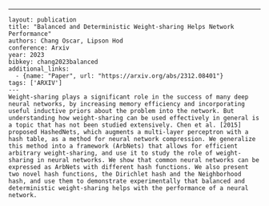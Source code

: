 ---
    layout: publication
    title: "Balanced and Deterministic Weight-sharing Helps Network Performance"
    authors: Chang Oscar, Lipson Hod
    conference: Arxiv
    year: 2023
    bibkey: chang2023balanced
    additional_links:
      - {name: "Paper", url: "https://arxiv.org/abs/2312.08401"}
    tags: ['ARXIV']
    ---
    Weight-sharing plays a significant role in the success of many deep neural networks, by increasing memory efficiency and incorporating useful inductive priors about the problem into the network. But understanding how weight-sharing can be used effectively in general is a topic that has not been studied extensively. Chen et al. [2015] proposed HashedNets, which augments a multi-layer perceptron with a hash table, as a method for neural network compression. We generalize this method into a framework (ArbNets) that allows for efficient arbitrary weight-sharing, and use it to study the role of weight-sharing in neural networks. We show that common neural networks can be expressed as ArbNets with different hash functions. We also present two novel hash functions, the Dirichlet hash and the Neighborhood hash, and use them to demonstrate experimentally that balanced and deterministic weight-sharing helps with the performance of a neural network.